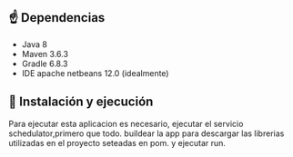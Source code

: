 
## ☝️ Dependencias

* Java 8
* Maven 3.6.3
* Gradle 6.8.3
* IDE apache netbeans 12.0 (idealmente)

## 🚀 Instalación y ejecución
Para ejecutar esta aplicacion es necesario, ejecutar el servicio schedulator,primero que todo.
buildear la app para descargar las librerias utilizadas en el proyecto seteadas en pom.
y ejecutar run.



